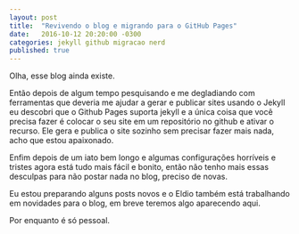 ```yaml
---
layout: post
title:  "Revivendo o blog e migrando para o GitHub Pages"
date:   2016-10-12 20:20:00 -0300
categories: jekyll github migracao nerd
published: true
---
```


Olha, esse blog ainda existe.

Então depois de algum tempo pesquisando e me degladiando com ferramentas que deveria me ajudar a gerar e publicar sites usando o Jekyll eu descobri que o Github Pages suporta jekyll e a única coisa que você precisa fazer é colocar o seu site em um repositório no github e ativar o recurso. Ele gera e publica o site sozinho sem precisar fazer mais nada, acho que estou apaixonado.

Enfim depois de um iato bem longo e algumas configurações horríveis e tristes agora está tudo mais fácil e bonito, então não tenho mais essas desculpas para não postar nada no blog, preciso de novas.

Eu estou preparando alguns posts novos e o Eldio também está trabalhando em novidades para o blog, em breve teremos algo aparecendo aqui.

Por enquanto é só pessoal.